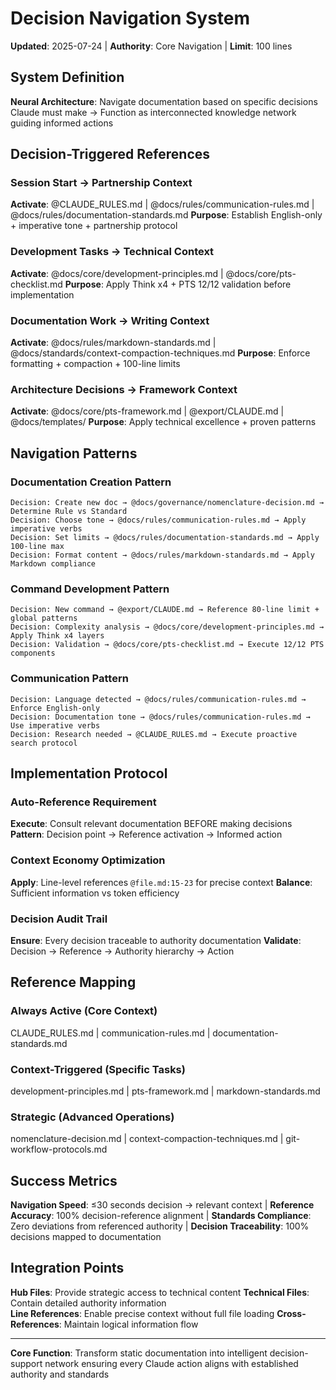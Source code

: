 # Decision Navigation System

**Updated**: 2025-07-24 | **Authority**: Core Navigation | **Limit**: 100 lines

## System Definition

**Neural Architecture**: Navigate documentation based on specific decisions Claude must make → Function as interconnected knowledge network guiding informed actions

## Decision-Triggered References

### Session Start → Partnership Context
**Activate**: @CLAUDE_RULES.md | @docs/rules/communication-rules.md | @docs/rules/documentation-standards.md
**Purpose**: Establish English-only + imperative tone + partnership protocol

### Development Tasks → Technical Context  
**Activate**: @docs/core/development-principles.md | @docs/core/pts-checklist.md
**Purpose**: Apply Think x4 + PTS 12/12 validation before implementation

### Documentation Work → Writing Context
**Activate**: @docs/rules/markdown-standards.md | @docs/standards/context-compaction-techniques.md
**Purpose**: Enforce formatting + compaction + 100-line limits

### Architecture Decisions → Framework Context
**Activate**: @docs/core/pts-framework.md | @export/CLAUDE.md | @docs/templates/
**Purpose**: Apply technical excellence + proven patterns

## Navigation Patterns

### Documentation Creation Pattern
```
Decision: Create new doc → @docs/governance/nomenclature-decision.md → Determine Rule vs Standard
Decision: Choose tone → @docs/rules/communication-rules.md → Apply imperative verbs  
Decision: Set limits → @docs/rules/documentation-standards.md → Apply 100-line max
Decision: Format content → @docs/rules/markdown-standards.md → Apply Markdown compliance
```

### Command Development Pattern
```
Decision: New command → @export/CLAUDE.md → Reference 80-line limit + global patterns
Decision: Complexity analysis → @docs/core/development-principles.md → Apply Think x4 layers
Decision: Validation → @docs/core/pts-checklist.md → Execute 12/12 PTS components
```

### Communication Pattern
```
Decision: Language detected → @docs/rules/communication-rules.md → Enforce English-only
Decision: Documentation tone → @docs/rules/communication-rules.md → Use imperative verbs
Decision: Research needed → @CLAUDE_RULES.md → Execute proactive search protocol
```

## Implementation Protocol

### Auto-Reference Requirement
**Execute**: Consult relevant documentation BEFORE making decisions
**Pattern**: Decision point → Reference activation → Informed action

### Context Economy Optimization
**Apply**: Line-level references `@file.md:15-23` for precise context
**Balance**: Sufficient information vs token efficiency

### Decision Audit Trail
**Ensure**: Every decision traceable to authority documentation
**Validate**: Decision → Reference → Authority hierarchy → Action

## Reference Mapping

### Always Active (Core Context)
CLAUDE_RULES.md | communication-rules.md | documentation-standards.md

### Context-Triggered (Specific Tasks)
development-principles.md | pts-framework.md | markdown-standards.md

### Strategic (Advanced Operations)
nomenclature-decision.md | context-compaction-techniques.md | git-workflow-protocols.md

## Success Metrics

**Navigation Speed**: ≤30 seconds decision → relevant context | **Reference Accuracy**: 100% decision-reference alignment | **Standards Compliance**: Zero deviations from referenced authority | **Decision Traceability**: 100% decisions mapped to documentation

## Integration Points

**Hub Files**: Provide strategic access to technical content
**Technical Files**: Contain detailed authority information  
**Line References**: Enable precise context without full file loading
**Cross-References**: Maintain logical information flow

---

**Core Function**: Transform static documentation into intelligent decision-support network ensuring every Claude action aligns with established authority and standards